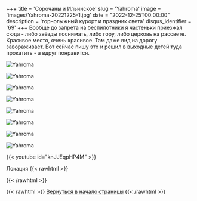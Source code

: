+++
title = 'Сорочаны и Ильинское'
slug = 'Yahroma'
image = 'images/Yahroma-20221225-1.jpg'
date = "2022-12-25T00:00:00"
description = 'горнолыжный курорт и праздник света'
disqus_identifier = '69'
+++
Вообще до запрета на беспилотники я частеньки приезжал сюда - либо звёзды поснимать, либо гору, либо церковь на рассвете. Красивое место, очень красивое. Там даже вид на дорогу завораживает. Вот сейчас пишу это и решил в выходные детей туда прокатить - а вдруг понравится.

![Yahroma](/images/Yahroma-20221225-2.jpg)

![Yahroma](/images/Yahroma-20221225-3.jpg)

![Yahroma](/images/Yahroma-20221225-4.jpg)

![Yahroma](/images/Yahroma-20221225-5.jpg)

![Yahroma](/images/Yahroma-20221225-6.jpg)

![Yahroma](/images/Yahroma-20221225-7.jpg)

![Yahroma](/images/Yahroma-20221225-8.jpg)

![Yahroma](/images/Yahroma-20221225-9.jpg)

{{< youtube id="knJJEqpHP4M" >}}

Локация
{{< rawhtml >}}
<script type="text/javascript" charset="utf-8" async src="https://api-maps.yandex.ru/services/constructor/1.0/js/?um=constructor%3Ab7657d10069f607da8cba0762b4b4a82bc6ade8a7feebbcc155d10173e3f2c98&amp;width=951&amp;height=563&amp;lang=ru_RU&amp;scroll=true"></script>
{{< /rawhtml >}}

{{< rawhtml >}}
<a href="#">Вернуться в начало страницы</a>
{{< /rawhtml >}}